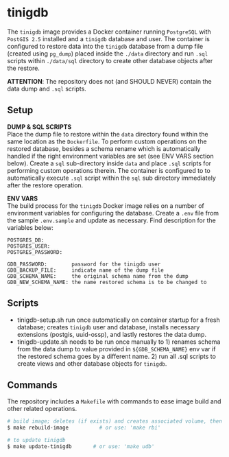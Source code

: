 # tinigdb

The `tinigdb` image provides a Docker container running `PostgreSQL` with `PostGIS 2.5` installed and a `tinigdb` database and user. The container is configured to restore data into the `tinigdb` database from a dump file (created using `pg_dump`) placed inside the `./data` directory and run `.sql` scripts within `./data/sql` directory to create other database objects after the restore.

**ATTENTION**: The repository does not (and SHOULD NEVER) contain the data dump and `.sql` scripts.

## Setup

**DUMP & SQL SCRIPTS**  
Place the dump file to restore within the `data` directory found within the same location as the `Dockerfile`. To perform custom operations on the restored database, besides a schema rename which is automatically handled if the right environment variables are set (see ENV VARS section below). Create a `sql` sub-directory inside `data` and place `.sql` scripts for performing custom operations therein.  The container is configured to to automatically execute `.sql` script within the `sql` sub directory immediately after the restore operation.

**ENV VARS**  
The build process for the `tinigdb` Docker image relies on a number of environment variables for configuring the database. Create a `.env` file from the sample `.env.sample` and update as necessary. Find description for the variables below:

```
POSTGRES_DB:
POSTGRES_USER:
POSTGRES_PASSWORD:

GDB_PASSWORD:        password for the tinigdb user
GDB_BACKUP_FILE:     indicate name of the dump file
GDB_SCHEMA_NAME:     the original schema name from the dump
GDB_NEW_SCHEMA_NAME: the name restored schema is to be changed to
```

## Scripts

- tinigdb-setup.sh
run once automatically on container startup for a fresh database; creates `tinigdb` user and database, installs necessary extensions (postgis, uuid-ossp), and lastly restores the data dump.
- tinigdb-update.sh
needs to be run once manually to 1) renames schema from the data dump to value provided in `${GDB_SCHEMA_NAME}` env var if the restored schema goes by a different name. 2) run all .sql scripts to create views and other database objects for `tinigdb`.

## Commands

The repository includes a `Makefile` with commands to ease image build and other related operations.

```sh
# build image; deletes (if exists) and creates associated volume, then creates image
$ make rebuild-image          # or use: 'make rbi'

# to update tinigdb
$ make update-tinigdb       # or use: 'make udb'
```
